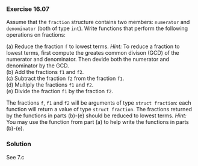 ### Exercise 16.07

Assume that the `fraction` structure contains two members: `numerator` and
`denominator` (both of type `int`). Write functions that perform the following
operations on fractions:

(a) Reduce the fraction `f` to lowest terms. *Hint:* To reduce a fraction to
lowest terms, first compute the greates common divison (GCD) of the numerator
and denominator. Then devide both the numerator and denominator by the GCD.  
(b) Add the fractions `f1` and `f2`.  
(c) Subtract the fraction `f2` from the fraction `f1`.  
(d) Multiply the fractions `f1` and `f2`.  
(e) Divide the fraction `f1` by the fraction `f2`.

The fractions `f`, `f1` and `f2` will be arguments of type `struct fraction`:
each function will return a value of type `struct fraction`. The fractions
returned by the functions in parts (b)-(e) should be reduced to lowest terms.
*Hint:* You may use the function from part (a) to help write the functions in
parts (b)-(e).

### Solution
See 7.c
